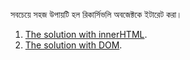 সবচেয়ে সহজ উপায়টি হল রিকার্সিভলি অবজেক্টকে ইটারেট করা।

1. [The solution with innerHTML](sandbox:innerhtml).
2. [The solution with DOM](sandbox:build-tree-dom).
